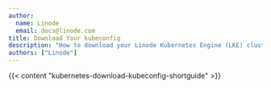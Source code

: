 ```yaml
---
author:
  name: Linode
  email: docs@linode.com
title: Download Your kubeconfig
description: "How to download your Linode Kubernetes Engine (LKE) cluster kubeconfig."
authors: ["Linode"]
---
```


{{< content "kubernetes-download-kubeconfig-shortguide" >}}